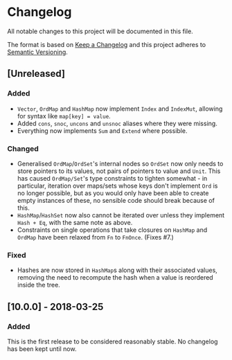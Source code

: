 # Changelog

All notable changes to this project will be documented in this file.

The format is based on [Keep a
Changelog](http://keepachangelog.com/en/1.0.0/) and this project
adheres to [Semantic Versioning](http://semver.org/spec/v2.0.0.html).

## [Unreleased]
### Added

* `Vector`, `OrdMap` and `HashMap` now implement `Index` and
  `IndexMut`, allowing for syntax like `map[key] = value`.
* Added `cons`, `snoc`, `uncons` and `unsnoc` aliases where they were missing.
* Everything now implements `Sum` and `Extend` where possible.

### Changed

* Generalised `OrdMap`/`OrdSet`'s internal nodes so `OrdSet` now only
  needs to store pointers to its values, not pairs of pointers to
  value and `Unit`. This has caused `OrdMap/Set`'s type constraints to
  tighten somewhat - in particular, iteration over maps/sets whose
  keys don't implement `Ord` is no longer possible, but as you would
  only have been able to create empty instances of these, no sensible
  code should break because of this.
* `HashMap`/`HashSet` now also cannot be iterated over unless they
  implement `Hash + Eq`, with the same note as above.
* Constraints on single operations that take closures on `HashMap` and
  `OrdMap` have been relaxed from `Fn` to `FnOnce`. (Fixes #7.)

### Fixed

* Hashes are now stored in `HashMap`s along with their associated
  values, removing the need to recompute the hash when a value is
  reordered inside the tree.

## [10.0.0] - 2018-03-25
### Added

This is the first release to be considered reasonably stable. No
changelog has been kept until now.
